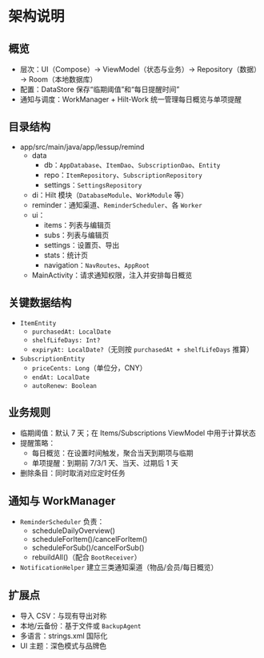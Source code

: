 # 架构说明

## 概览
- 层次：UI（Compose）→ ViewModel（状态与业务）→ Repository（数据）→ Room（本地数据库）
- 配置：DataStore 保存“临期阈值”和“每日提醒时间”
- 通知与调度：WorkManager + Hilt-Work 统一管理每日概览与单项提醒

## 目录结构
- app/src/main/java/app/lessup/remind
  - data
    - db：`AppDatabase`、`ItemDao`、`SubscriptionDao`、`Entity`
    - repo：`ItemRepository`、`SubscriptionRepository`
    - settings：`SettingsRepository`
  - di：Hilt 模块（`DatabaseModule`、`WorkModule` 等）
  - reminder：通知渠道、`ReminderScheduler`、各 `Worker`
  - ui：
    - items：列表与编辑页
    - subs：列表与编辑页
    - settings：设置页、导出
    - stats：统计页
    - navigation：`NavRoutes`、`AppRoot`
  - MainActivity：请求通知权限，注入并安排每日概览

## 关键数据结构
- `ItemEntity`
  - `purchasedAt: LocalDate`
  - `shelfLifeDays: Int?`
  - `expiryAt: LocalDate?`（无则按 `purchasedAt + shelfLifeDays` 推算）
- `SubscriptionEntity`
  - `priceCents: Long`（单位分，CNY）
  - `endAt: LocalDate`
  - `autoRenew: Boolean`

## 业务规则
- 临期阈值：默认 7 天；在 Items/Subscriptions ViewModel 中用于计算状态
- 提醒策略：
  - 每日概览：在设置时间触发，聚合当天到期项与临期
  - 单项提醒：到期前 7/3/1 天、当天、过期后 1 天
- 删除条目：同时取消对应定时任务

## 通知与 WorkManager
- `ReminderScheduler` 负责：
  - scheduleDailyOverview()
  - scheduleForItem()/cancelForItem()
  - scheduleForSub()/cancelForSub()
  - rebuildAll()（配合 `BootReceiver`）
- `NotificationHelper` 建立三类通知渠道（物品/会员/每日概览）

## 扩展点
- 导入 CSV：与现有导出对称
- 本地/云备份：基于文件或 `BackupAgent`
- 多语言：strings.xml 国际化
- UI 主题：深色模式与品牌色
